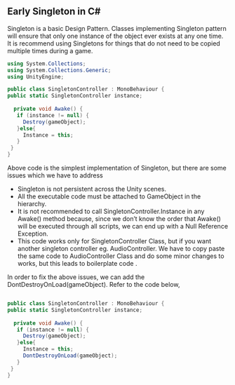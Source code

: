 ## **Early Singleton in C#**

Singleton is a basic Design Pattern. Classes implementing Singleton pattern will ensure that only one instance of the object ever exists at any one time. It is recommend using Singletons for things that do not need to be copied multiple times during a game.


```C#
using System.Collections;
using System.Collections.Generic;
using UnityEngine;

public class SingletonController : MonoBehaviour {
public static SingletonController instance;
 
  private void Awake() {
   if (instance != null) {
     Destroy(gameObject);
   }else{
     Instance = this;
   }
 }
}
```

Above code is the simplest implementation of Singleton, but there are some issues which we have to address

- Singleton is not persistent across the Unity scenes.
- All the executable code must be attached to GameObject in the hierarchy.
- It is not recommended to call SingletonController.Instance in any Awake() method because, since we don’t know the order that Awake() will be executed through all scripts, we can end up with a Null Reference Exception.
- This code works only for SingletonController Class, but if you want another singleton controller eg. AudioController. We have to copy paste the same code to AudioController Class and do some minor changes to works, but this leads to boilerplate code .


In order to fix the above issues, we can add the DontDestroyOnLoad(gameObject). Refer to the code below,

```C#

public class SingletonController : MonoBehaviour {
public static SingletonController instance;
 
  private void Awake() {
   if (instance != null) {
     Destroy(gameObject);
   }else{
     Instance = this;
     DontDestroyOnLoad(gameObject);
   }
 }
}
```

